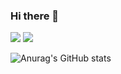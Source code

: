 ### Hi there 👋
<a href="https://sand8594.tistory.com/" target="_blank"><img src="https://img.shields.io/badge/tistory-000000?style=flat-square&logo=tistory&logoColor=white"/></a>
<a href="sand2038@gmail.com" target="_blank"><img src="https://img.shields.io/badge/gmail-EA4335?style=flat-square&logo=gmail&logoColor=white"/></a>

![Anurag's GitHub stats](https://github-readme-stats.vercel.app/api?username=juhui88&show_icons=true&theme=shadow_blue)


<!--
**juhui88/juhui88** is a ✨ _special_ ✨ repository because its `README.md` (this file) appears on your GitHub profile.

Here are some ideas to get you started:

- 🔭 I’m currently working on ...
- 🌱 I’m currently learning ...
- 👯 I’m looking to collaborate on ...
- 🤔 I’m looking for help with ...
- 💬 Ask me about ...
- 📫 How to reach me: ...
- 😄 Pronouns: ...
- ⚡ Fun fact: ...
-->

